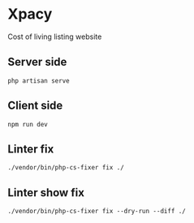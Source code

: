 # Xpacy
Cost of living listing website

## Server side
`php artisan serve`

## Client side
`npm run dev`

## Linter fix
 `./vendor/bin/php-cs-fixer fix ./`
 
 ## Linter show fix
`./vendor/bin/php-cs-fixer fix --dry-run --diff ./`
